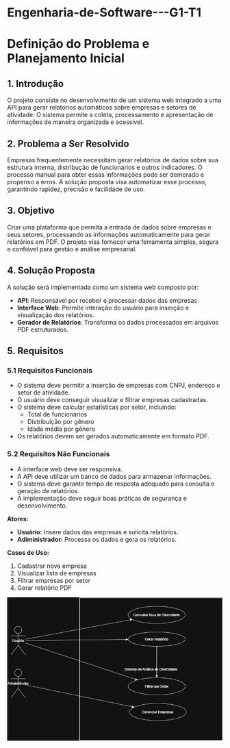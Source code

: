 # Engenharia-de-Software---G1-T1
# Definição do Problema e Planejamento Inicial

## 1. Introdução
O projeto consiste no desenvolvimento de um sistema web integrado a uma API para gerar relatórios automáticos sobre empresas e setores de atividade. O sistema permite a coleta, processamento e apresentação de informações de maneira organizada e acessível.

## 2. Problema a Ser Resolvido
Empresas frequentemente necessitam gerar relatórios de dados sobre sua estrutura interna, distribução de funcionários e outros indicadores. O processo manual para obter essas informações pode ser demorado e propenso a erros. A solução proposta visa automatizar esse processo, garantindo rapidez, precisão e facilidade de uso.

## 3. Objetivo
Criar uma plataforma que permita a entrada de dados sobre empresas e seus setores, processando as informações automaticamente para gerar relatórios em PDF. O projeto visa fornecer uma ferramenta simples, segura e confiável para gestão e análise empresarial.

## 4. Solução Proposta
A solução será implementada como um sistema web composto por:
- **API**: Responsável por receber e processar dados das empresas.
- **Interface Web**: Permite interação do usuário para inserção e visualização dos relatórios.
- **Gerador de Relatórios**: Transforma os dados processados em arquivos PDF estruturados.

## 5. Requisitos

### 5.1 Requisitos Funcionais
- O sistema deve permitir a inserção de empresas com CNPJ, endereço e setor de atividade.
- O usuário deve conseguir visualizar e filtrar empresas cadastradas.
- O sistema deve calcular estatísticas por setor, incluindo:
  - Total de funcionários
  - Distribuição por gênero
  - Idade média por gênero
- Os relatórios devem ser gerados automaticamente em formato PDF.

### 5.2 Requisitos Não Funcionais
- A interface web deve ser responsiva.
- A API deve utilizar um banco de dados para armazenar informações.
- O sistema deve garantir tempo de resposta adequado para consulta e geração de relatórios.
- A implementação deve seguir boas práticas de segurança e desenvolvimento.

**Atores:**
- **Usuário:** Insere dados das empresas e solicita relatórios.
- **Adiministrador:** Processa os dados e gera os relatórios.

**Casos de Uso:**
1. Cadastrar nova empresa
2. Visualizar lista de empresas
3. Filtrar empresas por setor
4. Gerar relatório PDF

![diagrama](Diagrama/UseCaseDiagram.drawio.png)





